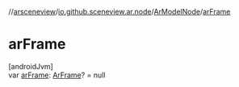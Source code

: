 //[arsceneview](../../../index.md)/[io.github.sceneview.ar.node](../index.md)/[ArModelNode](index.md)/[arFrame](ar-frame.md)

# arFrame

[androidJvm]\
var [arFrame](ar-frame.md): [ArFrame](../../io.github.sceneview.ar.arcore/-ar-frame/index.md)? = null

